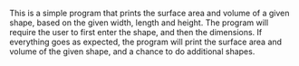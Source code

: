 This is a simple program that prints the
surface area and volume of a given shape, based on the 
given width, length and height. The program will require 
the user to first enter the shape, and then the dimensions.
If everything goes as expected, the program will print
the surface area and volume of the given shape, and a chance to
do additional shapes.
